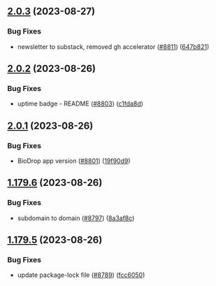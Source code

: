 ## [2.0.3](https://github.com/EddieHubCommunity/BioDrop/compare/v2.0.2...v2.0.3) (2023-08-27)


### Bug Fixes

* newsletter to substack, removed gh accelerator ([#8811](https://github.com/EddieHubCommunity/BioDrop/issues/8811)) ([647b821](https://github.com/EddieHubCommunity/BioDrop/commit/647b82110b4f50ffb4bfd50af98a6c7cd2c09a56))



## [2.0.2](https://github.com/EddieHubCommunity/BioDrop/compare/v2.0.1...v2.0.2) (2023-08-26)


### Bug Fixes

* uptime badge - README ([#8803](https://github.com/EddieHubCommunity/BioDrop/issues/8803)) ([c1fda8d](https://github.com/EddieHubCommunity/BioDrop/commit/c1fda8d3b2a93acb3f8f18de14f0f96bc92d8e47))



## [2.0.1](https://github.com/EddieHubCommunity/BioDrop/compare/v1.179.6...v2.0.1) (2023-08-26)


### Bug Fixes

* BioDrop app version ([#8801](https://github.com/EddieHubCommunity/BioDrop/issues/8801)) ([19f90d9](https://github.com/EddieHubCommunity/BioDrop/commit/19f90d909aa741b7e07dc61c9f000e77227bb924))



## [1.179.6](https://github.com/EddieHubCommunity/BioDrop/compare/v1.179.5...v1.179.6) (2023-08-26)


### Bug Fixes

* subdomain to domain ([#8797](https://github.com/EddieHubCommunity/BioDrop/issues/8797)) ([8a3af8c](https://github.com/EddieHubCommunity/BioDrop/commit/8a3af8c4c523b16d2fbc3504ade7919032d27ffa))



## [1.179.5](https://github.com/EddieHubCommunity/BioDrop/compare/v1.179.4...v1.179.5) (2023-08-26)


### Bug Fixes

* update package-lock file ([#8789](https://github.com/EddieHubCommunity/BioDrop/issues/8789)) ([fcc6050](https://github.com/EddieHubCommunity/BioDrop/commit/fcc60504fb0ca33f00437ea9d8e8b6f3f3f662dc))



